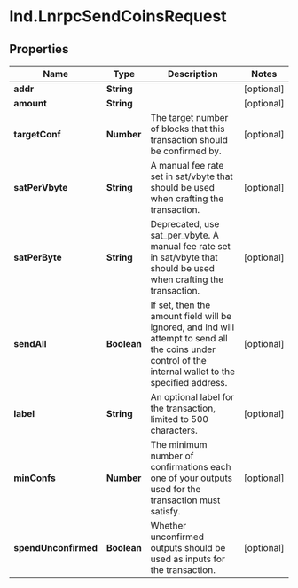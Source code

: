 # lnd.LnrpcSendCoinsRequest

## Properties

Name | Type | Description | Notes
------------ | ------------- | ------------- | -------------
**addr** | **String** |  | [optional] 
**amount** | **String** |  | [optional] 
**targetConf** | **Number** | The target number of blocks that this transaction should be confirmed by. | [optional] 
**satPerVbyte** | **String** | A manual fee rate set in sat/vbyte that should be used when crafting the transaction. | [optional] 
**satPerByte** | **String** | Deprecated, use sat_per_vbyte. A manual fee rate set in sat/vbyte that should be used when crafting the transaction. | [optional] 
**sendAll** | **Boolean** | If set, then the amount field will be ignored, and lnd will attempt to send all the coins under control of the internal wallet to the specified address. | [optional] 
**label** | **String** | An optional label for the transaction, limited to 500 characters. | [optional] 
**minConfs** | **Number** | The minimum number of confirmations each one of your outputs used for the transaction must satisfy. | [optional] 
**spendUnconfirmed** | **Boolean** | Whether unconfirmed outputs should be used as inputs for the transaction. | [optional] 


